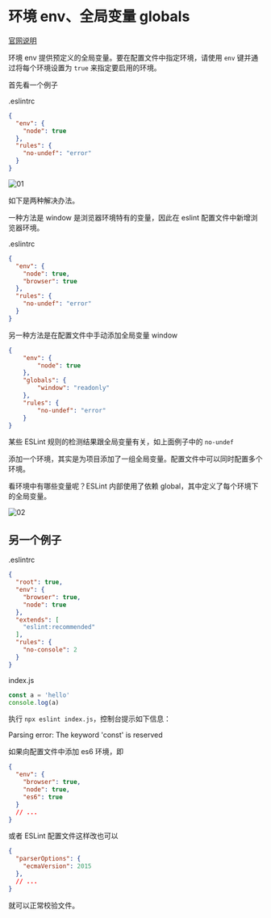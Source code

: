 # 环境 env、全局变量 globals

[官网说明](https://eslint.org/docs/user-guide/configuring/language-options)

环境 env 提供预定义的全局变量。要在配置文件中指定环境，请使用 `env` 键并通过将每个环境设置为 `true` 来指定要启用的环境。

首先看一个例子

.eslintrc

```json
{
  "env": {
    "node": true
  },
  "rules": {
    "no-undef": "error"
  }
}
```

![01](https://blog-1320825986.cos.ap-nanjing.myqcloud.com/20230718/01.png)

如下是两种解决办法。

一种方法是 window 是浏览器环境特有的变量，因此在 eslint 配置文件中新增浏览器环境。

.eslintrc

```json
{
  "env": {
    "node": true,
    "browser": true
  },
  "rules": {
    "no-undef": "error"
  }
}
```

另一种方法是在配置文件中手动添加全局变量 window

```json
{
    "env": {
        "node": true
    },
    "globals": {
        "window": "readonly"
    },
    "rules": {
        "no-undef": "error"
    }
}
```
某些 ESLint 规则的检测结果跟全局变量有关，如上面例子中的 `no-undef`

添加一个环境，其实是为项目添加了一组全局变量。配置文件中可以同时配置多个环境。

看环境中有哪些变量呢？ESLint 内部使用了依赖 global，其中定义了每个环境下的全局变量。

![02](https://blog-1320825986.cos.ap-nanjing.myqcloud.com/20230718/02.png)

## 另一个例子

.eslintrc

```json
{
  "root": true,
  "env": {
    "browser": true,
    "node": true
  },
  "extends": [
    "eslint:recommended"
  ],
  "rules": {
    "no-console": 2
  }
}
```

index.js

```js
const a = 'hello'
console.log(a)
```

执行 `npx eslint index.js`，控制台提示如下信息：

Parsing error: The keyword 'const' is reserved

如果向配置文件中添加 es6 环境，即

```json
{
  "env": {
    "browser": true,
    "node": true,
    "es6": true
  }
  // ...
}
```

或者 ESLint 配置文件这样改也可以

```json
{
  "parserOptions": {
    "ecmaVersion": 2015
  },
  // ...
}
```

就可以正常校验文件。


